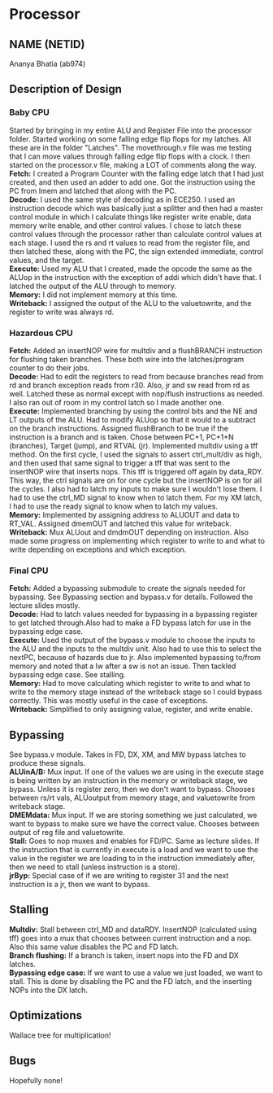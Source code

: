 # Processor
## NAME (NETID)
Ananya Bhatia (ab974)
## Description of Design
### Baby CPU
Started by bringing in my entire ALU and Register File into the processor folder. Started working on some falling edge flip flops for my latches. All these are in the folder "Latches". The movethrough.v file was me testing that I can move values through falling edge flip flops with a clock. I then started on the processor.v file, making a LOT of comments along the way.  
**Fetch:** I created a Program Counter with the falling edge latch that I had just created, and then used an adder to add one. Got the instruction using the PC from Imem and latched that along with the PC.  
**Decode:** I used the same style of decoding as in ECE250. I used an instruction decode which was basically just a splitter and then had a master control module in which I calculate things like register write enable, data memory write enable, and other control values. I chose to latch these control values through the processor rather than calculate control values at each stage. I used the rs and rt values to read from the register file, and then latched these, along with the PC, the sign extended immediate, control values, and the target.  
**Execute:** Used my ALU that I created, made the opcode the same as the ALUop in the instruction with the exception of addi which didn't have that. I latched the output of the ALU through to memory.  
**Memory:** I did not implement memory at this time.  
**Writeback:** I assigned the output of the ALU to the valuetowrite, and the register to write was always rd.  
### Hazardous CPU
**Fetch:** Added an insertNOP wire for multdiv and a flushBRANCH instruction for flushing taken branches. These both wire into the latches/program counter to do their jobs.  
**Decode:** Had to edit the registers to read from because branches read from rd and branch exception reads from r30. Also, jr and sw read from rd as well. Latched these as normal except with nop/flush instructions as needed. I also ran out of room in my control latch so I made another one.  
**Execute:** Implemented branching by using the control bits and the NE and LT outputs of the ALU. Had to modify ALUop so that it would to a subtract on the branch instructions. Assigned flushBranch to be true if the instruction is a branch and is taken. Chose between PC+1, PC+1+N (branches), Target (jump), and RTVAL (jr). Implemented multdiv using a tff method. On the first cycle, I used the signals to assert ctrl_mult/div as high, and then used that same signal to trigger a tff that was sent to the insertNOP wire that inserts nops. This tff is triggered off again by data_RDY. This way, the ctrl signals are on for one cycle but the insertNOP is on for all the cycles. I also had to latch my inputs to make sure I wouldn't lose them. I had to use the ctrl_MD signal to know when to latch them. For my XM latch, I had to use the ready signal to know when to latch my values.  
**Memory:** Implemented by assigning address to ALUOUT and data to RT_VAL. Assigned dmemOUT and latched this value for writeback.  
**Writeback:** Mux ALUout and dmdmOUT depending on instruction. Also made some progress on implementing which register to write to and what to write depending on exceptions and which exception.  
### Final CPU
**Fetch:** Added a bypassing submodule to create the signals needed for bypassing. See Bypassing section and bypass.v for details. Followed the lecture slides mostly.  
**Decode:** Had to latch values needed for bypassing in a bypassing register to get latched through.Also had to make a FD bypass latch for use in the bypassing edge case.   
**Execute:** Used the output of the bypass.v module to choose the inputs to the ALU and the inputs to the multdiv unit. Also had to use this to select the nextPC, because of hazards due to jr. Also implemented bypassing to/from memory and noted that a lw after a sw is not an issue. Then tackled bypassing edge case. See stalling.  
**Memory:** Had to move calculating which register to write to and what to write to the memory stage instead of the writeback stage so I could bypass correctly. This was mostly useful in the case of exceptions.  
**Writeback:** Simplified to only assigning value, register, and write enable.  
## Bypassing
See bypass.v module. Takes in FD, DX, XM, and MW bypass latches to produce these signals.  
**ALUinA/B:** Mux input. If one of the values we are using in the execute stage is being written by an instruction in the memory or writeback stage, we bypass. Unless it is register zero, then we don't want to bypass. Chooses between rs/rt vals, ALUoutput from memory stage, and valuetowrite from writeback stage.  
**DMEMdata:** Mux input. If we are storing something we just calculated, we want to bypass to make sure we have the correct value. Chooses between output of reg file and valuetowrite.  
**Stall:** Goes to nop muxes and enables for FD/PC. Same as lecture slides. If the instruction that is currently in execute is a load and we want to use the value in the register we are loading to in the instruction immediately after, then we need to stall (unless instruction is a store).  
**jrByp:** Special case of if we are writing to register 31 and the next instruction is a jr, then we want to bypass.  
## Stalling
**Multdiv:** Stall between ctrl_MD and dataRDY. InsertNOP (calculated using tff) goes into a mux that chooses between current instruction and a nop. Also this same value disables the PC and FD latch.  
**Branch flushing:** If a branch is taken, insert nops into the FD and DX latches.  
**Bypassing edge case:** If we want to use a value we just loaded, we want to stall. This is done by disabling the PC and the FD latch, and the inserting NOPs into the DX latch.  
## Optimizations
Wallace tree for multiplication!  
## Bugs
Hopefully none!  